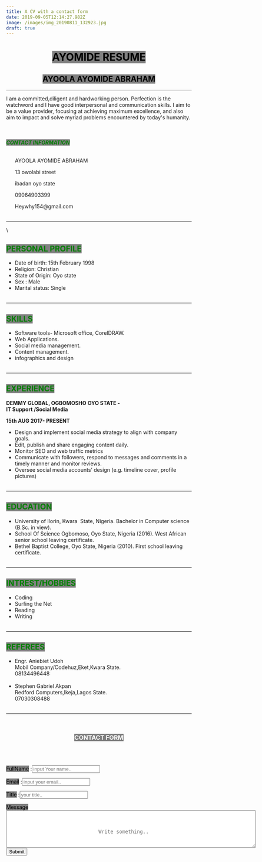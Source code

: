 ```yaml
---
title: A CV with a contact form
date: 2019-09-05T12:14:27.982Z
image: /images/img_20190811_132923.jpg
draft: true
---
```

<!DOCTYPE html>

<html>

<head>

<title> my task </title>

</head>

<style>

input\[type=text], select {

  width: 50%;

  padding: 12px 20px;

  margin: 10px 0;

  display: inline-block;

  border: 1px solid #ccc;

  border-radius: 4px;

  box-sizing: border-box;

}

input\[type=message], {

   width: 50%;

  padding: 100px 20px;

  margin: 10px 0;

  display: inline-block;

  border: 1px solid #ccc;

  border-radius: 4px;

  box-sizing: border-box;

}

input\[type=submit] {

  background-color: #4CAF50;

  color: white;

  padding: 12px 50px;

  border: none;

  border-radius: 4px;

  cursor: pointer;

  float: center;

  

input\[type=submit]:hover {

  background-color: #45a049;

}



div {

  border-radius: 5px;

  background-color: #f2f2f2;

  padding: 20px;

}

</style>

<body>

<h1 align="center"> <span style="color:black;background-color:gray;"> AYOMIDE RESUME </span> </h1>

<h2 align="center"> <span style="color:black;background-color:gray;"> AYOOLA AYOMIDE ABRAHAM </span>

</h2>

<hr />

<p> I am a committed,diligent and hardworking person. Perfection is the watchword and I have good interpersonal and communication skills. I aim to be a value provider, focusing at achieving maximum excellence, and also aim to impact and solve myriad problems encountered by today's humanity. </p>

<br />

<h6> <strong> <span style="color:green;background-color:gray;"> CONTACT INFORMATION</strong></span></h6>

<table>

<ul>

<p>AYOOLA AYOMIDE ABRAHAM</p>

<p>13 owolabi street </p>

<p>ibadan oyo state</p>

<p>09064903399</p>

<p>Heywhy154@gmail.com</p>

</ul>

</table>

<hr />

\    <!-- the CV details begin --->

<h2> <span style="color:green;background-color:gray;"> PERSONAL PROFILE </span></h2>

<table>

<ul>

<li>  Date of birth: 15th February 1998 </li>

<li>  Religion: Christian </li>

<li>  State of Origin: Oyo state </li>

<li>  Sex : Male </li>

<li> Marital status: Single </li>

</ul>

</table>

<hr />

<h2> <span style="color:green;background-color:gray;"> SKILLS </span> </h2>

<table>

<ul>

<li>Software tools- Microsoft office, CorelDRAW. </li>

<li> Web Applications. </li>

<li> Social media management. </li>

<li> Content management. </li>

<li> infographics and design </li>

 </ul>

 </table>

<hr />

<h2> <span style ="color:green;background-color:gray;"> EXPERIENCE </span> </h2>

<p>

<strong>

DEMMY GLOBAL, OGBOMOSHO OYO STATE - <br /> IT Support /Social Media <br />

15th AUG 2017- PRESENT 

</strong>

</p>

<table> 

<ul>

<li> Design and implement social media strategy to align with company goals. </li>

<li> Edit, publish and share engaging content daily. </li>

<li> Monitor SEO and web traffic metrics </li>

<li> Communicate with followers, respond to messages and comments in a timely manner and monitor reviews. </li>

<li> Oversee social media accounts’ design (e.g. timeline cover, profile pictures) </li>

 </ul>

</table>

<hr />

<h2> <span style="color:green;background-color:gray;"> EDUCATION </span> </h2>

<table> 

<ul> 

<li>  University of Ilorin, Kwara  State, Nigeria.  Bachelor in Computer science (B.Sc. in view). </li>

<li> School Of Science Ogbomoso, Oyo State, Nigeria (2016).  West African senior school leaving certificate. </li>

<li> Bethel Baptist College, Oyo State, Nigeria (2010).  First school leaving certificate. </li>

</ul>

</table>

<hr />

<h2> <span style="color:green;background-color:gray;"> INTREST/HOBBIES </span></h2>

<table> 

<ul> 

<li> Coding </li>

<li> Surfing the Net </li>

<li> Reading </li>

<li> Writing </li>

</ul>

</table>

<hr />

<h2> <span style="color:green;background-color:gray;"> REFEREES </span> </h2>

<table>

<ul> 

<li>Engr. Aniebiet Udoh <br /> Mobil Company/Codehuz,Eket,Kwara State. <br /> 08134496448 </li>

<br />

<li> Stephen Gabriel Akpan <br /> Redford Computers,Ikeja,Lagos State. <br />07030308488 </li>

</ul>

</table>

<!-- The CV details end --->

 <hr />

<br />

<h3 align="center"> <span style="color:white; background-color: gray"> CONTACT FORM </h3>

<br />

<br />

<div>

<form action="/action_page.php">

<label for="fname"> <span style="color:black; background-color: gray"> FullName</label>:<input type="text" required id="fname" name="firstname" minlength="4" placeholder="input Your name..">

<label for="email"> <span style="color:black; background-color: gray">Email</label>:<input type="text" pattern="^(\[^\x00-\x20\x22\x28\x29\x2c\x2e\x3a-\x3c\x3e\x40\x5b-\x5d\x7f-\xff]+|\x22(\[^\x0d\x22\x5c\x80-\xff]|\x5c\[\x00-\x7f])\*\x22)(\x2e(\[^\x00-\x20\x22\x28\x29\x2c\x2e\x3a-\x3c\x3e\x40\x5b-\x5d\x7f-\xff]+|\x22(\[^\x0d\x22\x5c\x80-\xff]|\x5c\[\x00-\x7f])\*\x22))\*\x40(\[^\x00-\x20\x22\x28\x29\x2c\x2e\x3a-\x3c\x3e\x40\x5b-\x5d\x7f-\xff]+|\x5b(\[^\x0d\x5b-\x5d\x80-\xff]|\x5c\[\x00-\x7f])\*\x5d)(\x2e(\[^\x00-\x20\x22\x28\x29\x2c\x2e\x3a-\x3c\x3e\x40\x5b-\x5d\x7f-\xff]+|\x5b(\[^\x0d\x5b-\x5d\x80-\xff]|\x5c\[\x00-\x7f])\*\x5d))\*$" title="Input a valid email adress." required id="email" name="" placeholder="input your email..">



   <label for="Title"> <span style="color:black; background-color: gray">Title</label>:<input type="text" required id="Title" name="" placeholder="your title.."><div class="row">

   <div class="col-25"><label for="message"> <span style="color:black; background-color: gray">Message</label>

   </div><div class="col-75"><textarea required id="message" name="message" minlength="20" placeholder="Write something.." style="height:20px;  padding: 50px 250px;"></textarea> </div></div></select>

  

   <input type="submit" value="Submit">

  </form>

</div>



</body>

</html>
